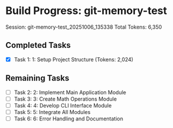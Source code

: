 # Build Progress: git-memory-test
Session: git-memory-test_20251006_135338
Total Tokens: 6,350

## Completed Tasks
- [x] Task 1: 1: Setup Project Structure (Tokens: 2,024)

## Remaining Tasks
- [ ] Task 2: 2: Implement Main Application Module
- [ ] Task 3: 3: Create Math Operations Module
- [ ] Task 4: 4: Develop CLI Interface Module
- [ ] Task 5: 5: Integrate All Modules
- [ ] Task 6: 6: Error Handling and Documentation
